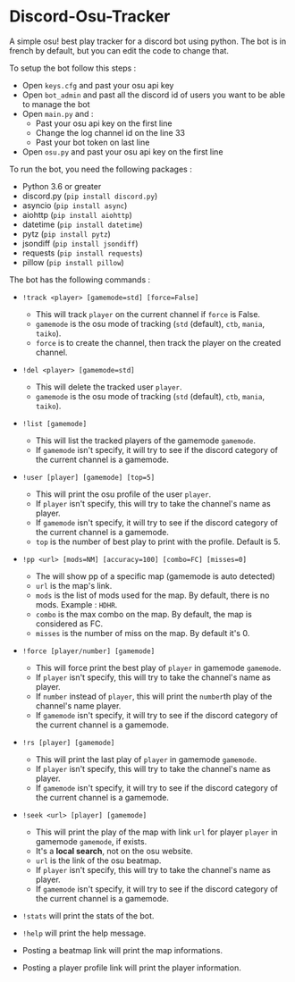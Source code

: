 # Discord-Osu-Tracker
A simple osu! best play tracker for a discord bot using python.
The bot is in french by default, but you can edit the code to change that.

To setup the bot follow this steps :
- Open `keys.cfg` and past your osu api key
- Open `bot_admin` and past all the discord id of users you want to be able to manage the bot
- Open `main.py` and :
    - Past your osu api key on the first line
    - Change the log channel id on the line 33
    - Past your bot token on last line
- Open `osu.py` and past your osu api key on the first line

To run the bot, you need the following packages :
- Python 3.6 or greater
- discord.py (`pip install discord.py`)
- asyncio (`pip install async`)
- aiohttp (`pip install aiohttp`)
- datetime (`pip install datetime`)
- pytz (`pip install pytz`)
- jsondiff (`pip install jsondiff`)
- requests (`pip install requests`)
- pillow (`pip install pillow`)

The bot has the following commands :
- `!track <player> [gamemode=std] [force=False]`
  - This will track `player` on the current channel if `force` is False.
  - `gamemode` is the osu mode of tracking (`std` (default), `ctb`, `mania`, `taiko`).
  - `force` is to create the channel, then track the player on the created channel.

- `!del <player> [gamemode=std]`
  - This will delete the tracked user `player`.
  - `gamemode` is the osu mode of tracking (`std` (default), `ctb`, `mania`, `taiko`).
  
- `!list [gamemode]`
  - This will list the tracked players of the gamemode `gamemode`.
  - If `gamemode` isn't specify, it will try to see if the discord category of the current channel is a gamemode.
  
- `!user [player] [gamemode] [top=5]`
  - This will print the osu profile of the user `player`.
  - If `player` isn't specify, this will try to take the channel's name as player.
  - If `gamemode` isn't specify, it will try to see if the discord category of the current channel is a gamemode.
  - `top` is the number of best play to print with the profile. Default is 5.
  
- `!pp <url> [mods=NM] [accuracy=100] [combo=FC] [misses=0]`
  - The will show pp of a specific map (gamemode is auto detected)
  - `url` is the map's link.
  - `mods` is the list of mods used for the map. By default, there is no mods. Example : `HDHR`.
  - `combo` is the max combo on the map. By default, the map is considered as FC.
  - `misses` is the number of miss on the map. By default it's 0.
  
- `!force [player/number] [gamemode]`
  - This will force print the best play of `player` in gamemode `gamemode`.
  - If `player` isn't specify, this will try to take the channel's name as player.
  - If `number` instead of `player`, this will print the `number`th play of the channel's name player.
  - If `gamemode` isn't specify, it will try to see if the discord category of the current channel is a gamemode.
  
- `!rs [player] [gamemode]`
  - This will print the last play of `player` in gamemode `gamemode`.
  - If `player` isn't specify, this will try to take the channel's name as player.
  - If `gamemode` isn't specify, it will try to see if the discord category of the current channel is a gamemode.
  
- `!seek <url> [player] [gamemode]`
  - This will print the play of the map with link `url` for player `player` in gamemode `gamemode`, if exists.
  - It's a **local search**, not on the osu website.
  - `url` is the link of the osu beatmap.
  - If `player` isn't specify, this will try to take the channel's name as player.
  - If `gamemode` isn't specify, it will try to see if the discord category of the current channel is a gamemode.
 
- `!stats` will print the stats of the bot.
- `!help` will print the help message.

- Posting a beatmap link will print the map informations.
- Posting a player profile link will print the player information.

